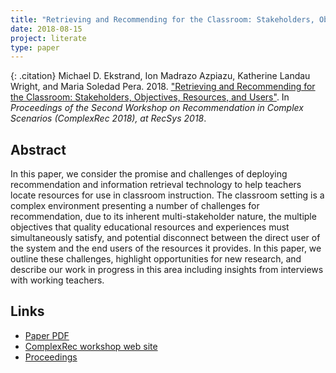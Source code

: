 ```yaml
---
title: "Retrieving and Recommending for the Classroom: Stakeholders, Objectives, Resources, and Users"
date: 2018-08-15
project: literate
type: paper
---
```


{: .citation}
Michael D. Ekstrand, Ion Madrazo Azpiazu, Katherine Landau Wright, and Maria Soledad Pera. 2018. ["Retrieving and Recommending for the Classroom: Stakeholders, Objectives, Resources, and Users"](#). In <cite>Proceedings of the Second Workshop on Recommendation in Complex Scenarios (ComplexRec 2018), at RecSys 2018</cite>.

## Abstract

In this paper, we consider the promise and challenges of deploying recommendation and information retrieval technology to help teachers locate resources for use in classroom instruction. The classroom setting is a complex environment presenting a number of challenges for recommendation, due to its inherent multi-stakeholder nature, the multiple objectives that quality educational resources and experiences must simultaneously satisfy, and potential disconnect between the direct user of the system and the end users of the resources it provides. In this paper, we outline these challenges, highlight opportunities for new research, and describe our work in progress in this area including insights from interviews with working teachers.

## Links

* [Paper PDF](https://md.ekstrandom.net/pubs/complexrec-literate.pdf)
* [ComplexRec workshop web site](http://toinebogers.com/workshops/complexrec2018/)
* [Proceedings](http://toinebogers.com/workshops/complexrec2018/resources/proceedings.pdf)